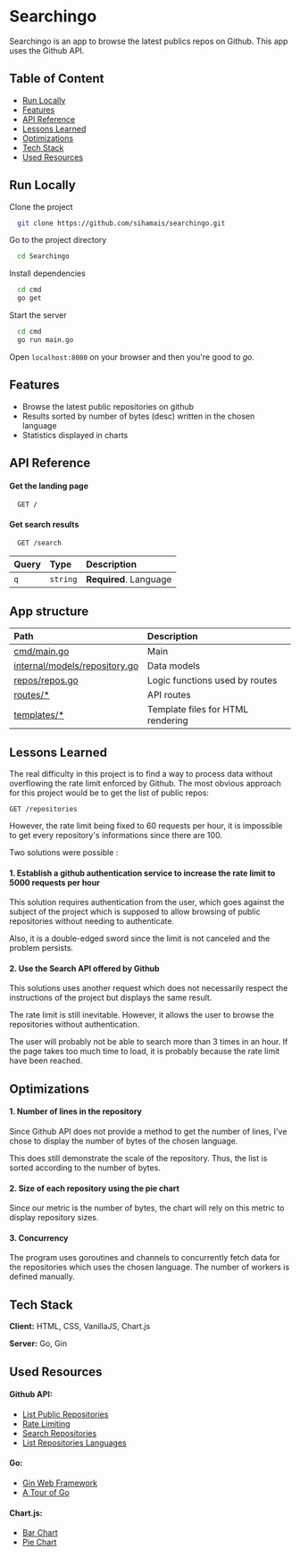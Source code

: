 
# Searchingo

Searchingo is an app to browse the latest publics repos on Github. This app uses the Github API.

## Table of Content

- [Run Locally](https://github.com/sihamais/searchingo#run-locally)
- [Features](https://github.com/sihamais/searchingo#features)
- [API Reference](https://github.com/sihamais/searchingo#api-reference)
- [Lessons Learned](https://github.com/sihamais/searchingo#lessons-learned)
- [Optimizations](https://github.com/sihamais/searchingo#optimizations)
- [Tech Stack](https://github.com/sihamais/searchingo#tech-stack)
- [Used Resources](https://github.com/sihamais/searchingo#used-resources)
## Run Locally

Clone the project

```bash
  git clone https://github.com/sihamais/searchingo.git
```

Go to the project directory

```bash
  cd Searchingo
```

Install dependencies

```bash
  cd cmd
  go get
```

Start the server

```bash
  cd cmd
  go run main.go
```

Open ```localhost:8080``` on your browser and then you're good to *go*.

  
## Features

- Browse the latest public repositories on github
- Results sorted by number of bytes (desc) written in the chosen language
- Statistics displayed in charts

  
## API Reference

#### Get the landing page

```HTTP
  GET /
```

#### Get search results

```HTTP
  GET /search
```

| Query | Type     | Description                       |
| :-------- | :------- | :-------------------------------- |
| `q`      | `string` | **Required**. Language |

## App structure

| Path                             | Description                       |
| :------------------------------- | :-------------------------------- |
| [cmd/main.go](https://github.com/sihamais/searchingo/blob/main/cmd/main.go)                    | Main |
| [internal/models/repository.go](https://github.com/sihamais/searchingo/blob/main/internal/models/repository.go)  | Data models |
| [repos/repos.go](https://github.com/sihamais/searchingo/blob/main/internal/repos/repos.go)                 | Logic functions used by routes |
| [routes/*](https://github.com/sihamais/searchingo/tree/main/internal/routes)                      | API routes | 
| [templates/*](https://github.com/sihamais/searchingo/tree/main/templates)                   | Template files for HTML rendering |

  
## Lessons Learned

The real difficulty in this project is to find a way to process data without overflowing the rate limit enforced by Github. The most obvious approach for this project would be to get the list of public repos: 
```HTTP
GET /repositories
```
However, the rate limit being fixed to 60 requests per hour, it is impossible to get every repository's informations since there are 100.

Two solutions were possible :

#### 1. Establish a github authentication service to increase the rate limit to 5000 requests per hour

This solution requires authentication from the user, which goes against the subject of the project which is supposed to allow browsing of public repositories without needing to authenticate.  

Also, it is a double-edged sword since the limit is not canceled and the problem persists. 

#### 2. Use the Search API offered by Github

This solutions uses another request which does not necessarily respect the instructions of the project but displays the same result.  

The rate limit is still inevitable. However, it allows the user to browse the repositories without authentication.  

The user will probably not be able to search more than 3 times in an hour. If the page takes too much time to load, it is probably because the rate limit have been reached.

## Optimizations

#### 1. Number of lines in the repository
Since Github API does not provide a method to get the number of lines, I've chose to display the number of bytes of the chosen language.   

This does still demonstrate the scale of the repository. Thus, the list is sorted according to the number of bytes.

#### 2. Size of each repository using the pie chart
Since our metric is the number of bytes, the chart will rely on this metric to display repository sizes.

#### 3. Concurrency
The program uses goroutines and channels to concurrently fetch data for the repositories which uses the chosen language. The number of workers is defined manually.

  
## Tech Stack

**Client:** HTML, CSS, VanillaJS, Chart.js

**Server:** Go, Gin

  
## Used Resources
#### Github API:
 - [List Public Repositories](https://docs.github.com/en/rest/reference/repos#list-public-repositories)
 - [Rate Limiting](https://docs.github.com/en/rest/overview/resources-in-the-rest-api#rate-limiting)
 - [Search Repositories](https://docs.github.com/en/rest/reference/search#search-repositories)
 - [List Repositories Languages](https://docs.github.com/en/rest/reference/repos#list-repository-languages)

#### Go:

 - [Gin Web Framework](https://github.com/gin-gonic/gin#gin-web-framework)
 - [A Tour of Go](https://tour.golang.org/welcome/1)

#### Chart.js:
 - [Bar Chart](https://www.chartjs.org/docs/latest/charts/bar.html)
 - [Pie Chart](https://www.chartjs.org/docs/latest/charts/doughnut.html)
